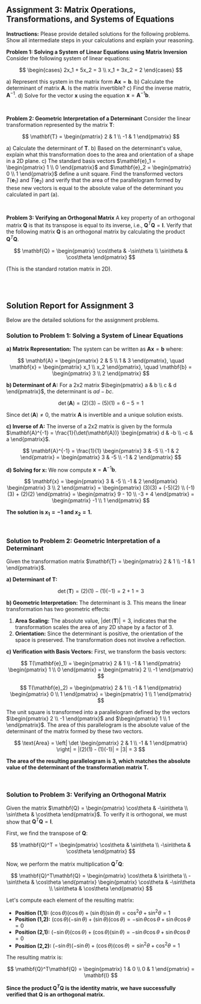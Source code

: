 ## Assignment 3: Matrix Operations, Transformations, and Systems of Equations

**Instructions:** Please provide detailed solutions for the following problems. Show all intermediate steps in your calculations and explain your reasoning.

**Problem 1: Solving a System of Linear Equations using Matrix Inversion**
Consider the following system of linear equations:

$$
\begin{cases}
2x_1 + 5x_2 = 3 \\
x_1 + 3x_2 = 2
\end{cases}
$$

a) Represent this system in the matrix form $\mathbf{A}\mathbf{x} = \mathbf{b}$.
b) Calculate the determinant of matrix $\mathbf{A}$. Is the matrix invertible?
c) Find the inverse matrix, $\mathbf{A}^{-1}$.
d) Solve for the vector $\mathbf{x}$ using the equation $\mathbf{x} = \mathbf{A}^{-1}\mathbf{b}$.

<br>

**Problem 2: Geometric Interpretation of a Determinant**
Consider the linear transformation represented by the matrix $\mathbf{T}$:

$$
\mathbf{T} = \begin{pmatrix} 2 & 1 \\ -1 & 1 \end{pmatrix}
$$

a) Calculate the determinant of $\mathbf{T}$.
b) Based on the determinant's value, explain what this transformation does to the area and orientation of a shape in a 2D plane.
c) The standard basis vectors $\mathbf{e}_1 = \begin{pmatrix} 1 \\ 0 \end{pmatrix}$ and $\mathbf{e}_2 = \begin{pmatrix} 0 \\ 1 \end{pmatrix}$ define a unit square. Find the transformed vectors $T(\mathbf{e}_1)$ and $T(\mathbf{e}_2)$ and verify that the area of the parallelogram formed by these new vectors is equal to the absolute value of the determinant you calculated in part (a).

<br>

**Problem 3: Verifying an Orthogonal Matrix**
A key property of an orthogonal matrix $\mathbf{Q}$ is that its transpose is equal to its inverse, i.e., $\mathbf{Q}^T\mathbf{Q} = \mathbf{I}$.
Verify that the following matrix $\mathbf{Q}$ is an orthogonal matrix by calculating the product $\mathbf{Q}^T\mathbf{Q}$.

$$
\mathbf{Q} = \begin{pmatrix} \cos\theta & -\sin\theta \\ \sin\theta & \cos\theta \end{pmatrix}
$$

(This is the standard rotation matrix in 2D).

<br>
<br>

## Solution Report for Assignment 3

Below are the detailed solutions for the assignment problems.

### **Solution to Problem 1: Solving a System of Linear Equations**

**a) Matrix Representation:**
The system can be written as $\mathbf{A}\mathbf{x} = \mathbf{b}$ where:

$$
\mathbf{A} = \begin{pmatrix} 2 & 5 \\ 1 & 3 \end{pmatrix}, \quad \mathbf{x} = \begin{pmatrix} x_1 \\ x_2 \end{pmatrix}, \quad \mathbf{b} = \begin{pmatrix} 3 \\ 2 \end{pmatrix}
$$

**b) Determinant of A:**
For a 2x2 matrix $\begin{pmatrix} a & b \\ c & d \end{pmatrix}$, the determinant is $ad - bc$.

$$
\det(\mathbf{A}) = (2)(3) - (5)(1) = 6 - 5 = 1
$$

Since $\det(\mathbf{A}) \neq 0$, the matrix $\mathbf{A}$ is invertible and a unique solution exists.

**c) Inverse of A:**
The inverse of a 2x2 matrix is given by the formula $\mathbf{A}^{-1} = \frac{1}{\det(\mathbf{A})} \begin{pmatrix} d & -b \\ -c & a \end{pmatrix}$.

$$
\mathbf{A}^{-1} = \frac{1}{1} \begin{pmatrix} 3 & -5 \\ -1 & 2 \end{pmatrix} = \begin{pmatrix} 3 & -5 \\ -1 & 2 \end{pmatrix}
$$

**d) Solving for x:**
We now compute $\mathbf{x} = \mathbf{A}^{-1}\mathbf{b}$.

$$
\mathbf{x} = \begin{pmatrix} 3 & -5 \\ -1 & 2 \end{pmatrix} \begin{pmatrix} 3 \\ 2 \end{pmatrix} = \begin{pmatrix} (3)(3) + (-5)(2) \\ (-1)(3) + (2)(2) \end{pmatrix} = \begin{pmatrix} 9 - 10 \\ -3 + 4 \end{pmatrix} = \begin{pmatrix} -1 \\ 1 \end{pmatrix}
$$

**The solution is $x_1 = -1$ and $x_2 = 1$.**

<br>

### **Solution to Problem 2: Geometric Interpretation of a Determinant**

Given the transformation matrix $\mathbf{T} = \begin{pmatrix} 2 & 1 \\ -1 & 1 \end{pmatrix}$.

**a) Determinant of T:**

$$
\det(\mathbf{T}) = (2)(1) - (1)(-1) = 2 + 1 = 3
$$

**b) Geometric Interpretation:**
The determinant is 3. This means the linear transformation has two geometric effects:
1.  **Area Scaling:** The absolute value, $|\det(\mathbf{T})| = 3$, indicates that the transformation scales the area of any 2D shape by a factor of 3.
2.  **Orientation:** Since the determinant is positive, the orientation of the space is preserved. The transformation does not involve a reflection.

**c) Verification with Basis Vectors:**
First, we transform the basis vectors:

$$
T(\mathbf{e}_1) = \begin{pmatrix} 2 & 1 \\ -1 & 1 \end{pmatrix} \begin{pmatrix} 1 \\ 0 \end{pmatrix} = \begin{pmatrix} 2 \\ -1 \end{pmatrix}
$$

$$
T(\mathbf{e}_2) = \begin{pmatrix} 2 & 1 \\ -1 & 1 \end{pmatrix} \begin{pmatrix} 0 \\ 1 \end{pmatrix} = \begin{pmatrix} 1 \\ 1 \end{pmatrix}
$$

The unit square is transformed into a parallelogram defined by the vectors $\begin{pmatrix} 2 \\ -1 \end{pmatrix}$ and $\begin{pmatrix} 1 \\ 1 \end{pmatrix}$. The area of this parallelogram is the absolute value of the determinant of the matrix formed by these two vectors.

$$
\text{Area} = \left| \det \begin{pmatrix} 2 & 1 \\ -1 & 1 \end{pmatrix} \right| = |(2)(1) - (1)(-1)| = |3| = 3
$$

**The area of the resulting parallelogram is 3, which matches the absolute value of the determinant of the transformation matrix $\mathbf{T}$.**

<br>

### **Solution to Problem 3: Verifying an Orthogonal Matrix**

Given the matrix $\mathbf{Q} = \begin{pmatrix} \cos\theta & -\sin\theta \\ \sin\theta & \cos\theta \end{pmatrix}$.
To verify it is orthogonal, we must show that $\mathbf{Q}^T\mathbf{Q} = \mathbf{I}$.

First, we find the transpose of $\mathbf{Q}$:

$$
\mathbf{Q}^T = \begin{pmatrix} \cos\theta & \sin\theta \\ -\sin\theta & \cos\theta \end{pmatrix}
$$

Now, we perform the matrix multiplication $\mathbf{Q}^T\mathbf{Q}$:

$$
\mathbf{Q}^T\mathbf{Q} = \begin{pmatrix} \cos\theta & \sin\theta \\ -\sin\theta & \cos\theta \end{pmatrix} \begin{pmatrix} \cos\theta & -\sin\theta \\ \sin\theta & \cos\theta \end{pmatrix}
$$

Let's compute each element of the resulting matrix:
* **Position (1,1):** $(\cos\theta)(\cos\theta) + (\sin\theta)(\sin\theta) = \cos^2\theta + \sin^2\theta = 1$
* **Position (1,2):** $(\cos\theta)(-\sin\theta) + (\sin\theta)(\cos\theta) = -\sin\theta\cos\theta + \sin\theta\cos\theta = 0$
* **Position (2,1):** $(-\sin\theta)(\cos\theta) + (\cos\theta)(\sin\theta) = -\sin\theta\cos\theta + \sin\theta\cos\theta = 0$
* **Position (2,2):** $(-\sin\theta)(-\sin\theta) + (\cos\theta)(\cos\theta) = \sin^2\theta + \cos^2\theta = 1$

The resulting matrix is:

$$
\mathbf{Q}^T\mathbf{Q} = \begin{pmatrix} 1 & 0 \\ 0 & 1 \end{pmatrix} = \mathbf{I}
$$

**Since the product $\mathbf{Q}^T\mathbf{Q}$ is the identity matrix, we have successfully verified that $\mathbf{Q}$ is an orthogonal matrix.**